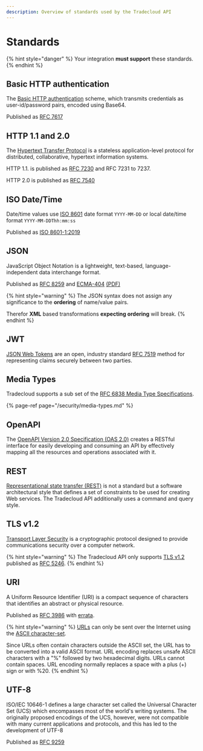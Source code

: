 ```yaml
---
description: Overview of standards used by the Tradecloud API
---
```


# Standards

{% hint style="danger" %}
Your integration **must support** these standards.
{% endhint %}

## Basic HTTP authentication

The [Basic HTTP authentication](https://en.wikipedia.org/wiki/Basic_access_authentication) scheme, which transmits credentials as user-id/password pairs, encoded using Base64.

Published as [RFC 7617](https://tools.ietf.org/html/rfc7617)

## HTTP 1.1 and 2.0

The [Hypertext Transfer Protocol](https://en.wikipedia.org/wiki/Hypertext_Transfer_Protocol) is a stateless application-level protocol for distributed, collaborative, hypertext information systems.

HTTP 1.1. is published as [RFC 7230](https://tools.ietf.org/html/rfc7230) and RFC 7231 to 7237.

HTTP 2.0 is published as [RFC 7540](https://tools.ietf.org/html/rfc7540)

## ISO Date/Time

Date/time values use [ISO 8601](https://en.wikipedia.org/wiki/ISO_8601) date format `YYYY-MM-DD` or local date/time format `YYYY-MM-DDThh:mm:ss`

Published as [ISO 8601-1:2019](https://www.iso.org/standard/70907.htm)

## JSON

JavaScript Object Notation is a lightweight, text-based, language-independent data interchange format.

Published as [RFC 8259](https://tools.ietf.org/html/rfc8259) and [ECMA-404](https://www.ecma-international.org/publications/standards/Ecma-404.htm) [\(PDF\)](https://www.ecma-international.org/publications/files/ECMA-ST/ECMA-404.pdf)

{% hint style="warning" %}
The JSON syntax does not assign any significance to the **ordering** of name/value pairs.

Therefor **XML** based transformations **expecting ordering** will break.
{% endhint %}

## JWT

[JSON Web Tokens](https://jwt.io/) are an open, industry standard [RFC 7519](https://tools.ietf.org/html/rfc7519) method for representing claims securely between two parties.

## Media Types

Tradecloud supports a sub set of the [RFC 6838 Media Type Specifications](https://tools.ietf.org/html/rfc6838).

{% page-ref page="/security/media-types.md" %}

## OpenAPI

The [OpenAPI Version 2.0 Specification \(OAS 2.0\)](https://swagger.io/specification/v2/) creates a RESTful interface for easily developing and consuming an API by effectively mapping all the resources and operations associated with it.

## REST

[Representational state transfer \(REST\)](https://en.wikipedia.org/wiki/Representational_state_transfer%20) is not a standard but a software architectural style that defines a set of constraints to be used for creating Web services. The Tradecloud API additionally uses a command and query style.

## TLS v1.2

[Transport Layer Security](https://en.wikipedia.org/wiki/Transport_Layer_Security) is a cryptographic protocol designed to provide communications security over a computer network. 

{% hint style="warning" %}
The Tradecloud API only supports [TLS v1.2](https://en.wikipedia.org/wiki/Transport_Layer_Security#TLS_1.2) published as [RFC 5246](https://tools.ietf.org/html/rfc5246).
{% endhint %}

## URI

A Uniform Resource Identifier \(URI\) is a compact sequence of characters that identifies an abstract or physical resource. 

Published as [RFC 3986](https://tools.ietf.org/html/rfc3986) with [errata](https://www.rfc-editor.org/errata_search.php?rfc=3986).

{% hint style="warning" %}
[URLs](https://www.w3schools.com/tags/ref_urlencode.ASP) can only be sent over the Internet using the [ASCII character-set](https://www.w3schools.com/charsets/ref_html_ascii.asp). 

Since URLs often contain characters outside the ASCII set, the URL has to be converted into a valid ASCII format. URL encoding replaces unsafe ASCII characters with a "%" followed by two hexadecimal digits. URLs cannot contain spaces. URL encoding normally replaces a space with a plus \(+\) sign or with %20.
{% endhint %}

## UTF-8

ISO/IEC 10646-1 defines a large character set called the Universal Character Set \(UCS\) which encompasses most of the world's writing systems. The originally proposed encodings of the UCS, however, were not compatible with many current applications and protocols, and this has led to the development of UTF-8

Published as [RFC 9259](https://tools.ietf.org/html/rfc8259#section-8.1)
